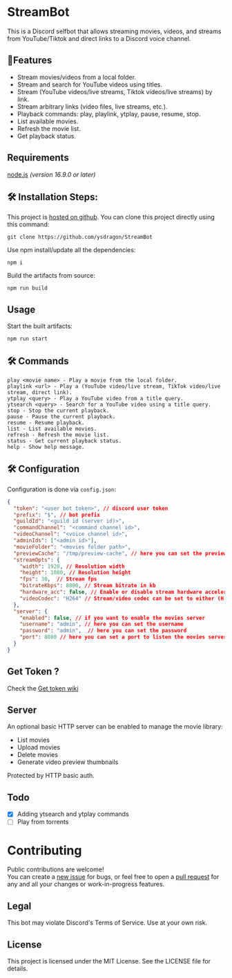 # StreamBot

This is a Discord selfbot that allows streaming movies, videos, and streams from YouTube/Tiktok and direct links to a Discord voice channel.

## 🧐Features

- Stream movies/videos from a local folder.
- Stream and search for YouTube videos using titles.
- Stream (YouTube videos/live streams, Tiktok videos/live streams) by link.
- Stream arbitrary links (video files, live streams, etc.).
- Playback commands: play, playlink, ytplay, pause, resume, stop.
- List available movies.
- Refresh the movie list.
- Get playback status.

## Requirements
[node.js](https://nodejs.org/) _(version 16.9.0 or later)_  

## 🛠️ Installation Steps:

This project is [hosted on github](https://github.com/ysdragon/StreamBot). You can clone this project directly using this command:

```
git clone https://github.com/ysdragon/StreamBot
```

Use npm install/update all the dependencies:
```
npm i
```

Build the artifacts from source:
```
npm run build
```

## Usage
Start the built artifacts:
```
npm run start
```

## 🛠️ Commands

```
play <movie name> - Play a movie from the local folder.
playlink <url> - Play a (YouTube video/live stream, TikTok video/live stream, direct link).
ytplay <query> - Play a YouTube video from a title query.
ytsearch <query> - Search for a YouTube video using a title query.
stop - Stop the current playback.
pause - Pause the current playback.
resume - Resume playback.
list - List available movies.
refresh - Refresh the movie list.
status - Get current playback status.
help - Show help message.
```

## 🛠️ Configuration

Configuration is done via `config.json`:

```json
{
  "token": "<user bot token>", // discord user token
  "prefix": "$", // bot prefix 
  "guildId": "<guild id (server id)>",
  "commandChannel": "<command channel id>",
  "videoChannel": "<voice channel id>",
  "adminIds": ["<admin id>"],
  "movieFolder": "<movies folder path>",
  "previewCache": "/tmp/preview-cache", // here you can set the preview thumbnails cache folder
  "streamOpts": {
    "width": 1920, // Resolution width
    "height": 1080, // Resolution height 
    "fps": 30,  // Stream fps
    "bitrateKbps": 8000, // Stream bitrate in kb
    "hardware_acc": false, // Enable or disable stream hardware acceleration
    "videoCodec": "H264" // Stream/video codec can be set to either (H.264) or (VP8)
  },
  "server": {
    "enabled": false, // if you want to enable the movies server
    "username": "admin", // here you can set the username
    "password": "admin",  // here you can set the password
    "port": 8080 // here you can set a port to listen the movies server site
  }
}
```

## Get Token ?
Check the [Get token wiki](https://github.com/ysdragon/StreamBot/wiki/Get-Discord-user-token)

## Server

An optional basic HTTP server can be enabled to manage the movie library:

- List movies
- Upload movies
- Delete movies
- Generate video preview thumbnails

Protected by HTTP basic auth.

## Todo

- [x]  Adding ytsearch and ytplay commands   
- [ ]  Play from torrents  

# Contributing
Public contributions are welcome!  
You can create a [new issue](https://github.com/ysdragon/StreamBot/issues/new) for bugs, or feel free to open a [pull request](https://github.com/ysdragon/StreamBot/pulls) for any and all your changes or work-in-progress features.


## Legal

This bot may violate Discord's Terms of Service. Use at your own risk.

## License

This project is licensed under the MIT License. See the LICENSE file for details.
